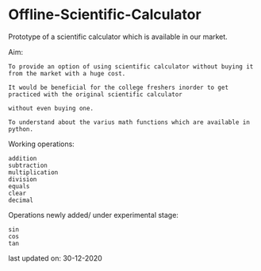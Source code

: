 # Offline-Scientific-Calculator

Prototype of a scientific calculator which is available in our market.

Aim:
    
    To provide an option of using scientific calculator without buying it from the market with a huge cost.
  
    It would be beneficial for the college freshers inorder to get practiced with the original scientific calculator
  
    without even buying one.
  
    To understand about the varius math functions which are available in python.
  
Working operations:
  
    addition
    subtraction
    multiplication
    division
    equals
    clear
    decimal
  
Operations newly added/ under experimental stage:

    sin
    cos
    tan
  
last updated on: 30-12-2020
